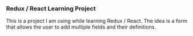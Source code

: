 ### Redux / React Learning Project

This is a project I am using while learning Redux / React. The idea is a form that allows the user to
add multiple fields and their definitions.

